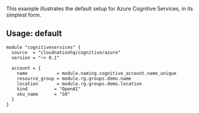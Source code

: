 This example illustrates the default setup for Azure Cognitive Services, in its simplest form.

## Usage: default

```hcl
module "cognitiveservices" {
  source  = "cloudnationhq/cognitive/azure"
  version = "~> 0.1"

  account = {
    name           = module.naming.cognitive_account.name_unique
    resource_group = module.rg.groups.demo.name
    location       = module.rg.groups.demo.location
    kind          = "OpenAI"
    sku_name      = "S0"
  }
}
```